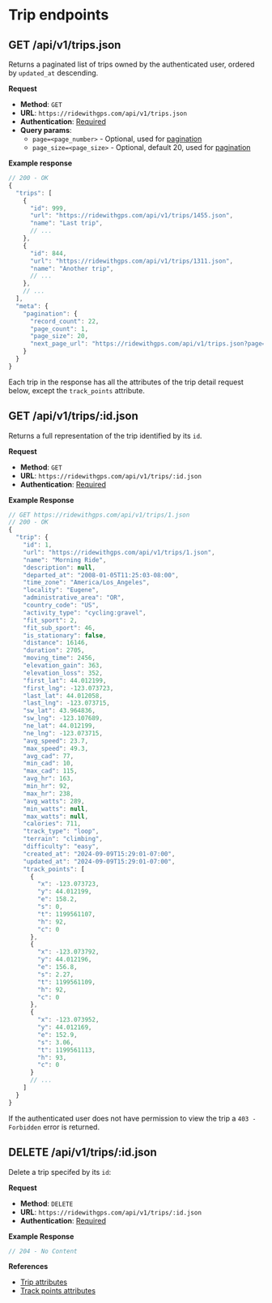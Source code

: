 # Trip endpoints

## GET /api/v1/trips.json

Returns a paginated list of trips owned by the authenticated user, ordered by `updated_at` descending.

**Request**

* **Method**: `GET`
* **URL**: `https://ridewithgps.com/api/v1/trips.json`
* **Authentication**: [Required](../authentication.md)
* **Query params**: 
  * `page=<page_number>` - Optional, used for [pagination](../README.md#pagination)
  * `page_size=<page_size>` - Optional, default 20, used for [pagination](../README.md#pagination)

**Example response**

```javascript
// 200 - OK
{
  "trips": [
    {
      "id": 999,
      "url": "https://ridewithgps.com/api/v1/trips/1455.json",
      "name": "Last trip",
      // ...
    },
    {
      "id": 844,
      "url": "https://ridewithgps.com/api/v1/trips/1311.json",
      "name": "Another trip",
      // ...
    },
    // ...
  ],
  "meta": {
    "pagination": {
      "record_count": 22,
      "page_count": 1,
      "page_size": 20,
      "next_page_url": "https://ridewithgps.com/api/v1/trips.json?page=2&page_size=20"
    }
  }
}
```

Each trip in the response has all the attributes of the trip detail request below, except the `track_points` attribute.

## GET /api/v1/trips/:id.json

Returns a full representation of the trip identified by its `id`.

**Request**

* **Method**: `GET`
* **URL**: `https://ridewithgps.com/api/v1/trips/:id.json`
* **Authentication**: [Required](../authentication.md)

**Example Response**

```javascript
// GET https://ridewithgps.com/api/v1/trips/1.json
// 200 - OK
{
  "trip": {
    "id": 1,
    "url": "https://ridewithgps.com/api/v1/trips/1.json",
    "name": "Morning Ride",
    "description": null,
    "departed_at": "2008-01-05T11:25:03-08:00",
    "time_zone": "America/Los_Angeles",
    "locality": "Eugene",
    "administrative_area": "OR",
    "country_code": "US",
    "activity_type": "cycling:gravel",
    "fit_sport": 2,
    "fit_sub_sport": 46,
    "is_stationary": false,
    "distance": 16146,
    "duration": 2705,
    "moving_time": 2456,
    "elevation_gain": 363,
    "elevation_loss": 352,
    "first_lat": 44.012199,
    "first_lng": -123.073723,
    "last_lat": 44.012058,
    "last_lng": -123.073715,
    "sw_lat": 43.964836,
    "sw_lng": -123.107689,
    "ne_lat": 44.012199,
    "ne_lng": -123.073715,
    "avg_speed": 23.7,
    "max_speed": 49.3,
    "avg_cad": 77,
    "min_cad": 10,
    "max_cad": 115,
    "avg_hr": 163,
    "min_hr": 92,
    "max_hr": 238,
    "avg_watts": 289,
    "min_watts": null,
    "max_watts": null,
    "calories": 711,
    "track_type": "loop",
    "terrain": "climbing",
    "difficulty": "easy",
    "created_at": "2024-09-09T15:29:01-07:00",
    "updated_at": "2024-09-09T15:29:01-07:00",
    "track_points": [
      {
        "x": -123.073723,
        "y": 44.012199,
        "e": 158.2,
        "s": 0,
        "t": 1199561107,
        "h": 92,
        "c": 0
      },
      {
        "x": -123.073792,
        "y": 44.012196,
        "e": 156.8,
        "s": 2.27,
        "t": 1199561109,
        "h": 92,
        "c": 0
      },
      {
        "x": -123.073952,
        "y": 44.012169,
        "e": 152.9,
        "s": 3.06,
        "t": 1199561113,
        "h": 93,
        "c": 0
      }
      // ...
    ]
  }
}
```

If the authenticated user does not have permission to view the trip a `403 - Forbidden` error is returned.

## DELETE /api/v1/trips/:id.json

Delete a trip specifed by its `id`:

**Request**

* **Method**: `DELETE`
* **URL**: `https://ridewithgps.com/api/v1/trips/:id.json`
* **Authentication**: [Required](../authentication.md)

**Example Response**

```javascript
// 204 - No Content
```

**References**

* [Trip attributes](../reference/routes_and_trips.md)
* [Track points attributes](../reference/track_points.md)
